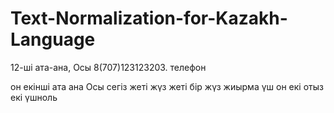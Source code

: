 Text-Normalization-for-Kazakh-Language
======================================


12-ші ата-ана,  Осы 8(707)123123203. телефон


он екінші ата ана  Осы сегіз  жеті жүз  жеті  бір жүз жиырма үш он екі отыз екі  үшноль  

